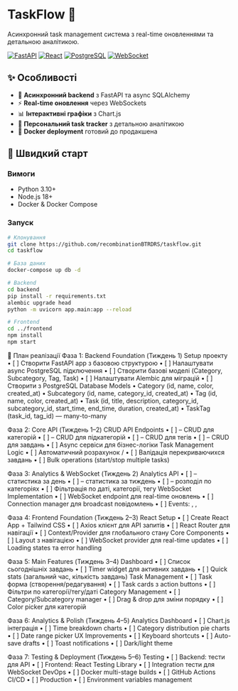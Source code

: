 # TaskFlow 🚀

Асинхронний task management система з real-time оновленнями та детальною аналітикою.

[![FastAPI](https://img.shields.io/badge/FastAPI-005571?style=for-the-badge&logo=fastapi)](https://fastapi.tiangolo.com/)
[![React](https://img.shields.io/badge/React-20232A?style=for-the-badge&logo=react&logoColor=61DAFB)](https://reactjs.org/)
[![PostgreSQL](https://img.shields.io/badge/PostgreSQL-316192?style=for-the-badge&logo=postgresql&logoColor=white)](https://postgresql.org/)
[![WebSocket](https://img.shields.io/badge/WebSocket-010101?style=for-the-badge&logo=socket.io&logoColor=white)](https://developer.mozilla.org/en-US/docs/Web/API/WebSockets_API)

## ✨ Особливості

- 🔄 **Асинхронний backend** з FastAPI та async SQLAlchemy
- ⚡ **Real-time оновлення** через WebSockets
- 📊 **Інтерактивні графіки** з Chart.js
- 🎯 **Персональний task tracker** з детальною аналітикою
- 🐳 **Docker deployment** готовий до продакшена

## 🚀 Швидкий старт

### Вимоги

- Python 3.10+
- Node.js 18+
- Docker & Docker Compose

### Запуск

```bash
# Клонування
git clone https://github.com/recombinationBTRDRS/taskflow.git
cd taskflow

# База даних
docker-compose up db -d

# Backend
cd backend
pip install -r requirements.txt
alembic upgrade head
python -m uvicorn app.main:app --reload

# Frontend
cd ../frontend
npm install
npm start
```

🎯 План реалізації
Фаза 1: Backend Foundation (Тиждень 1)
Setup проекту
• [ ] Створити FastAPI app з базовою структурою
• [ ] Налаштувати async PostgreSQL підключення
• [ ] Створити базові моделі (Category, Subcategory, Tag, Task)
• [ ] Налаштувати Alembic для міграцій
• [ ] Створити з PostgreSQL
Database Models
• Category (id, name, color, created_at)
• Subcategory (id, name, category_id, created_at)
• Tag (id, name, color, created_at)
• Task (id, title, description, category_id, subcategory_id, start_time, end_time, duration, created_at)
• TaskTag (task_id, tag_id) — many-to-many

Фаза 2: Core API (Тиждень 1–2)
CRUD API Endpoints
• [ ] – CRUD для категорій
• [ ] – CRUD для підкатегорій
• [ ] – CRUD для тегів
• [ ] – CRUD для завдань
• [ ] Async сервіси для бізнес-логіки
Task Management Logic
• [ ] Автоматичний розрахунок /
• [ ] Валідація перекриваючихся завдань
• [ ] Bulk operations (start/stop multiple tasks)

Фаза 3: Analytics & WebSocket (Тиждень 2)
Analytics API
• [ ] – статистика за день
• [ ] – статистика за тиждень
• [ ] – розподіл по категоріях
• [ ] Фільтрація по даті, категорії, тегу
WebSocket Implementation
• [ ] WebSocket endpoint для real-time оновлень
• [ ] Connection manager для broadcast повідомлень
• [ ] Events: , ,

Фаза 4: Frontend Foundation (Тиждень 2–3)
React Setup
• [ ] Create React App + Tailwind CSS
• [ ] Axios клієнт для API запитів
• [ ] React Router для навігації
• [ ] Context/Provider для глобального стану
Core Components
• [ ] Layout з навігацією
• [ ] WebSocket provider для real-time updates
• [ ] Loading states та error handling

Фаза 5: Main Features (Тиждень 3–4)
Dashboard
• [ ] Список сьогоднішніх завдань
• [ ] Timer widget для активних завдань
• [ ] Quick stats (загальний час, кількість завдань)
Task Management
• [ ] Task форма (створення/редагування)
• [ ] Task cards з action buttons
• [ ] Фільтри по категорії/тегу/даті
Category Management
• [ ] Category/Subcategory manager
• [ ] Drag & drop для зміни порядку
• [ ] Color picker для категорій

Фаза 6: Analytics & Polish (Тиждень 4–5)
Analytics Dashboard
• [ ] Chart.js інтеграція
• [ ] Time breakdown charts
• [ ] Category distribution pie charts
• [ ] Date range picker
UX Improvements
• [ ] Keyboard shortcuts
• [ ] Auto-save drafts
• [ ] Toast notifications
• [ ] Dark/light theme

Фаза 7: Testing & Deployment (Тиждень 5–6)
Testing
• [ ] Backend: тести для API
• [ ] Frontend: React Testing Library
• [ ] Integration тести для WebSocket
DevOps
• [ ] Docker multi-stage builds
• [ ] GitHub Actions CI/CD
• [ ] Production
• [ ] Environment variables management
